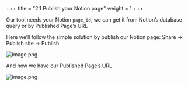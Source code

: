 +++
title = "2.1 Publish your Notion page"
weight = 1
+++


Our tool needs your Notion `page_id`, we can get it from Notion’s database query or by Published Page’s URL


Here we’ll follow the simple solution by publish our Notion page: Share → Publish site → Publish


![image.png](/images/002-ii-level-1-notion-to-md/002-2-setup-notion-page/8-705591-image.png)


And now we have our Published Page’s URL


![image.png](/images/002-ii-level-1-notion-to-md/002-2-setup-notion-page/8-415675-image.png)


